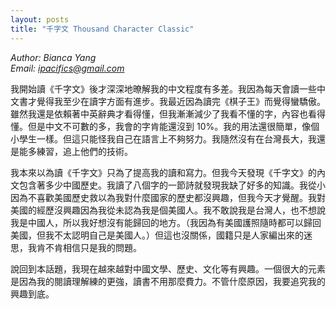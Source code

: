 ```yaml
---
layout: posts
title: "千字文 Thousand Character Classic"
---
```

*Author: Bianca Yang*<br>
*Email: ipacifics@gmail.com*<br>

我開始讀《千字文》後才深深地暸解我的中文程度有多差。我因為每天會讀一些中文書才覺得我至少在讀字方面有進步。我最近因為讀完《棋子王》而覺得蠻驕傲。雖然我還是依賴著中英辭典才看得懂，但我漸漸減少了我看不懂的字，內容也看得懂。但是中文不可數的多，我會的字肯能還沒到 10%。我的用法還很簡單，像個小學生一樣。但這只能怪我自己在語言上不夠努力。我隨然沒有在台灣長大，我還是能多練習，追上他們的技術。

我本來以為讀《千字文》只為了提高我的讀和寫力。但我今天發現《千字文》的內文包含著多少中國歷史。我讀了八個字的一節詩就發現我缺了好多的知識。我從小因為不喜歡美國歷史救以為我對什麼國家的歷史都沒興趣，但我今天才覺醒。我對美國的經歷沒興趣因為我從未認為我是個美國人。我不敢說我是台灣人，也不想說我是中國人，所以我好想沒有能歸回的地方。（我因為有美國護照隨時都可以歸回美國，但我不太認明自己是美國人。）但這也沒關係，國籍只是人家編出來的迷思，我肯不肯相信只是我的問題。

說回到本話題，我現在越來越對中國文學、歷史、文化等有興趣。一個很大的元素是因為我的閱讀理解練的更強，讀書不用那麼費力。不管什麼原因，我要追究我的興趣到底。
